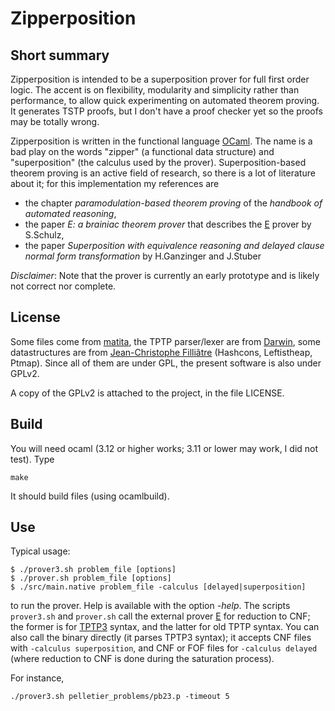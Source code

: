 # Zipperposition

## Short summary
Zipperposition is intended to be a superposition prover for full first order logic. The accent
is on flexibility, modularity and simplicity rather than performance, to allow
quick experimenting on automated theorem proving. It generates TSTP proofs, but I
don't have a proof checker yet so the proofs may be totally wrong.

Zipperposition is written in the functional language [OCaml](http://caml.inria.fr). The name is
a bad play on the words "zipper" (a functional data structure) and "superposition" (the calculus
used by the prover). Superposition-based theorem proving is an active field of research, so
there is a lot of literature about it; for this implementation my references are

* the chapter _paramodulation-based theorem proving_ of the _handbook of automated reasoning_,
* the paper _E: a brainiac theorem prover_ that describes the [E](http://eprover.org) prover by S.Schulz,
* the paper _Superposition with equivalence reasoning and delayed clause normal form transformation_ by H.Ganzinger and J.Stuber

*Disclaimer*: Note that the prover is currently an early prototype and is
likely not correct nor complete.

## License
Some files come from [matita](http://matita.cs.unibo.it/), the TPTP
parser/lexer are from [Darwin](http://combination.cs.uiowa.edu/Darwin/), some
datastructures are from [Jean-Christophe Filliâtre](http://www.lri.fr/~filliatr/software.en.html/)
(Hashcons, Leftistheap, Ptmap). Since all of them are under GPL, the present software is also
under GPLv2.

A copy of the GPLv2 is attached to the project, in the file LICENSE.

## Build
You will need ocaml (3.12 or higher works; 3.11 or lower may work, I did not test). Type

    make

It should build files (using ocamlbuild).


## Use

Typical usage:

    $ ./prover3.sh problem_file [options]
    $ ./prover.sh problem_file [options]
    $ ./src/main.native problem_file -calculus [delayed|superposition]

to run the prover. Help is available with the option *-help*. The scripts `prover3.sh`
and `prover.sh` call the external prover [E](http://eprover.org) for reduction to CNF;
the former is for [TPTP3](http://tptp.org) syntax, and the latter for old TPTP syntax.
You can also call the binary directly (it parses TPTP3 syntax); it accepts CNF files
with `-calculus superposition`, and CNF or FOF files for `-calculus delayed` (where
reduction to CNF is done during the saturation process).

For instance,

    ./prover3.sh pelletier_problems/pb23.p -timeout 5

